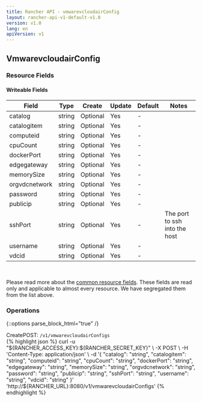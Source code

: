 ```yaml
---
title: Rancher API - vmwarevcloudairConfig
layout: rancher-api-v1-default-v1.0
version: v1.0
lang: en
apiVersion: v1
---
```


## VmwarevcloudairConfig



### Resource Fields

#### Writeable Fields

Field | Type | Create | Update | Default | Notes
---|---|---|---|---|---
catalog | string | Optional | Yes | - | 
catalogitem | string | Optional | Yes | - | 
computeid | string | Optional | Yes | - | 
cpuCount | string | Optional | Yes | - | 
dockerPort | string | Optional | Yes | - | 
edgegateway | string | Optional | Yes | - | 
memorySize | string | Optional | Yes | - | 
orgvdcnetwork | string | Optional | Yes | - | 
password | string | Optional | Yes | - | 
publicip | string | Optional | Yes | - | 
sshPort | string | Optional | Yes | - | The port to ssh into the host
username | string | Optional | Yes | - | 
vdcid | string | Optional | Yes | - | 



<br>

Please read more about the [common resource fields]({{site.baseurl}}/rancher/{{page.version}}/{{page.lang}}/api/{{page.apiVersion}}/common/). These fields are read only and applicable to almost every resource. We have segregated them from the list above.

### Operations
{::options parse_block_html="true" /}
<a id="create"></a>
<div class="action"><span class="header">Create<span class="headerright">POST:  <code>/v1/vmwarevcloudairConfigs</code></span></span>
<div class="action-contents"> {% highlight json %}
curl -u "${RANCHER_ACCESS_KEY}:${RANCHER_SECRET_KEY}" \
-X POST \
-H 'Content-Type: application/json' \
-d '{
	"catalog": "string",
	"catalogitem": "string",
	"computeid": "string",
	"cpuCount": "string",
	"dockerPort": "string",
	"edgegateway": "string",
	"memorySize": "string",
	"orgvdcnetwork": "string",
	"password": "string",
	"publicip": "string",
	"sshPort": "string",
	"username": "string",
	"vdcid": "string"
}' 'http://${RANCHER_URL}:8080/v1/vmwarevcloudairConfigs'
{% endhighlight %}
</div></div>



